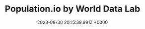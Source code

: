 ---
title: "Population.io by World Data Lab"
link: "https://population.io/"
date: "2023-08-30 20:15:39.991Z +0000"
description: "The World Population Project"
category: "web"
---